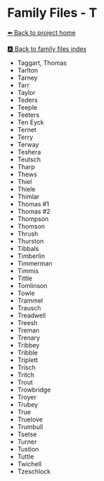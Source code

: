 # Family Files - T


[:arrow_left: Back to project home](https://github.com/FyoAtEPL/VerticalFiles "Back to project home")

[:a: Back to family files index](https://github.com/FyoAtEPL/VerticalFiles/blob/main/FamilyNameIndex.md "Back to family files index")

- Taggart, Thomas
- Tarlton
- Tarney
- Tarr
- Taylor
- Teders
- Teeple
- Teeters
- Ten Eyck
- Ternet
- Terry
- Terway
- Teshera
- Teutsch
- Tharp
- Thews
- Thiel
- Thiele
- Thimlar
- Thomas #1
- Thomas #2
- Thompson
- Thomson
- Thrush
- Thurston
- Tibbals
- Timberlin
- Timmerman
- Timmis
- Tittle
- Tomlinson
- Towle
- Trammel
- Trausch
- Treadwell
- Treesh
- Treman
- Trenary
- Tribbey
- Tribble
- Triplett
- Trisch
- Tritch
- Trout
- Trowbridge
- Troyer
- Trubey
- True
- Truelove
- Trumbull
- Tsetse
- Turner
- Tustion
- Tuttle
- Twichell
- Tzeschlock
